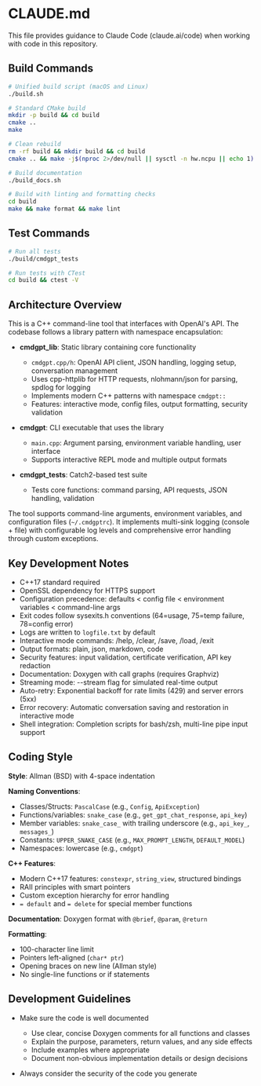 # CLAUDE.md

This file provides guidance to Claude Code (claude.ai/code) when working with code in this repository.

## Build Commands

```bash
# Unified build script (macOS and Linux)
./build.sh

# Standard CMake build
mkdir -p build && cd build
cmake ..
make

# Clean rebuild
rm -rf build && mkdir build && cd build
cmake .. && make -j$(nproc 2>/dev/null || sysctl -n hw.ncpu || echo 1)

# Build documentation
./build_docs.sh

# Build with linting and formatting checks
cd build
make && make format && make lint
```

## Test Commands

```bash
# Run all tests
./build/cmdgpt_tests

# Run tests with CTest
cd build && ctest -V
```

## Architecture Overview

This is a C++ command-line tool that interfaces with OpenAI's API. The codebase follows a library pattern with namespace encapsulation:

- **cmdgpt_lib**: Static library containing core functionality
  - `cmdgpt.cpp/h`: OpenAI API client, JSON handling, logging setup, conversation management
  - Uses cpp-httplib for HTTP requests, nlohmann/json for parsing, spdlog for logging
  - Implements modern C++ patterns with namespace `cmdgpt::`
  - Features: interactive mode, config files, output formatting, security validation
  
- **cmdgpt**: CLI executable that uses the library
  - `main.cpp`: Argument parsing, environment variable handling, user interface
  - Supports interactive REPL mode and multiple output formats
  
- **cmdgpt_tests**: Catch2-based test suite
  - Tests core functions: command parsing, API requests, JSON handling, validation

The tool supports command-line arguments, environment variables, and configuration files (`~/.cmdgptrc`). It implements multi-sink logging (console + file) with configurable log levels and comprehensive error handling through custom exceptions.

## Key Development Notes

- C++17 standard required
- OpenSSL dependency for HTTPS support
- Configuration precedence: defaults < config file < environment variables < command-line args
- Exit codes follow sysexits.h conventions (64=usage, 75=temp failure, 78=config error)
- Logs are written to `logfile.txt` by default
- Interactive mode commands: /help, /clear, /save, /load, /exit
- Output formats: plain, json, markdown, code
- Security features: input validation, certificate verification, API key redaction
- Documentation: Doxygen with call graphs (requires Graphviz)
- Streaming mode: --stream flag for simulated real-time output
- Auto-retry: Exponential backoff for rate limits (429) and server errors (5xx)
- Error recovery: Automatic conversation saving and restoration in interactive mode
- Shell integration: Completion scripts for bash/zsh, multi-line pipe input support

## Coding Style

**Style**: Allman (BSD) with 4-space indentation

**Naming Conventions**:
- Classes/Structs: `PascalCase` (e.g., `Config`, `ApiException`)
- Functions/variables: `snake_case` (e.g., `get_gpt_chat_response`, `api_key`)
- Member variables: `snake_case_` with trailing underscore (e.g., `api_key_`, `messages_`)
- Constants: `UPPER_SNAKE_CASE` (e.g., `MAX_PROMPT_LENGTH`, `DEFAULT_MODEL`)
- Namespaces: lowercase (e.g., `cmdgpt`)

**C++ Features**:
- Modern C++17 features: `constexpr`, `string_view`, structured bindings
- RAII principles with smart pointers
- Custom exception hierarchy for error handling
- `= default` and `= delete` for special member functions

**Documentation**: Doxygen format with `@brief`, `@param`, `@return`

**Formatting**: 
- 100-character line limit
- Pointers left-aligned (`char* ptr`)
- Opening braces on new line (Allman style)
- No single-line functions or if statements

## Development Guidelines

- Make sure the code is well documented
  - Use clear, concise Doxygen comments for all functions and classes
  - Explain the purpose, parameters, return values, and any side effects
  - Include examples where appropriate
  - Document non-obvious implementation details or design decisions

- Always consider the security of the code you generate
